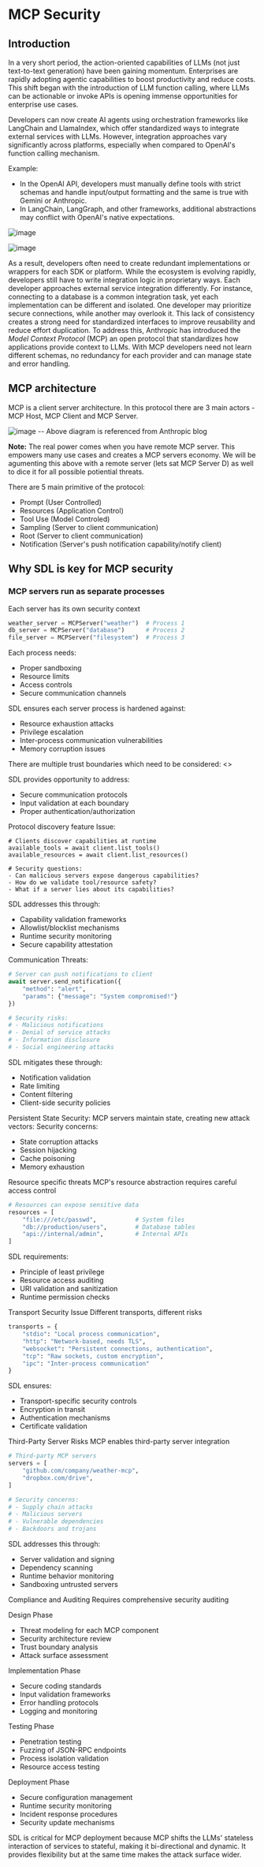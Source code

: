 # MCP Security

## Introduction

In a very short period, the action-oriented capabilities of LLMs (not just text-to-text generation) have been gaining momentum. Enterprises are rapidly adopting agentic capabilities to boost productivity and reduce costs. This shift began with the introduction of LLM function calling, where LLMs can be actionable or invoke APIs is opening immense opportunities for enterprise use cases.

Developers can now create AI agents using orchestration frameworks like LangChain and LlamaIndex, which offer standardized ways to integrate external services with LLMs. However, integration approaches vary significantly across platforms, especially when compared to OpenAI's function calling mechanism.

Example:
- In the OpenAI API, developers must manually define tools with strict schemas and handle input/output formatting and the same is true with Gemini or Anthropic.
- In LangChain, LangGraph, and other frameworks, additional abstractions may conflict with OpenAI's native expectations.

![image](https://github.com/user-attachments/assets/6934a66d-13b6-4732-8473-54ede55f39c2)

![image](https://github.com/user-attachments/assets/eef21ead-18a9-45ab-b006-561cae4ec8a1)

As a result, developers often need to create redundant implementations or wrappers for each SDK or platform. While the ecosystem is evolving rapidly, developers still have to write integration logic in proprietary ways. Each developer approaches external service integration differently.
For instance, connecting to a database is a common integration task, yet each implementation can be different and isolated. One developer may prioritize secure connections, while another may overlook it. This lack of consistency creates a strong need for standardized interfaces to improve reusability and reduce effort duplication.
To address this, Anthropic has introduced the _Model Context Protocol_ (MCP) an open protocol that standardizes how applications provide context to LLMs. With MCP developers need not learn different schemas, no redundancy for each provider and can manage state and error handling.

## MCP architecture
MCP is a client server architecture. In this protocol there are 3 main actors - MCP Host, MCP Client and MCP Server.

![image](https://github.com/user-attachments/assets/d3dd90e6-e364-404f-b184-1dbf8c9bab24)
-- Above diagram is referenced from Anthropic blog 

**Note:** The real power comes when you have remote MCP server. This empowers many use cases and creates a MCP servers economy. We will be agumenting this above with a remote server (lets sat MCP Server D)  as well to dice it for all possible potiential threats.

There are 5 main primitive of the protocol:
- Prompt (User Controlled)
- Resources (Application Control)
- Tool Use (Model Controled)
- Sampling (Server to client communication)
- Root (Server to client communication)
- Notification (Server's push notification capability/notify client)

## Why SDL is key for MCP security

### MCP servers run as separate processes
Each server has its own security context
```python
weather_server = MCPServer("weather")  # Process 1
db_server = MCPServer("database")      # Process 2
file_server = MCPServer("filesystem")  # Process 3
```

Each process needs:
- Proper sandboxing
- Resource limits
- Access controls
- Secure communication channels

SDL ensures each server process is hardened against:
- Resource exhaustion attacks
- Privilege escalation
- Inter-process communication vulnerabilities
- Memory corruption issues

There are multiple trust boundaries which need to be considered:
<<TO-DO>>

SDL provides opportunity to address:
- Secure communication protocols
- Input validation at each boundary
- Proper authentication/authorization

Protocol discovery feature Issue:
```
# Clients discover capabilities at runtime
available_tools = await client.list_tools()
available_resources = await client.list_resources()

# Security questions:
- Can malicious servers expose dangerous capabilities?
- How do we validate tool/resource safety?
- What if a server lies about its capabilities?
```

SDL addresses this through:
- Capability validation frameworks
- Allowlist/blocklist mechanisms
- Runtime security monitoring
- Secure capability attestation

Communication Threats:
```python
# Server can push notifications to client
await server.send_notification({
    "method": "alert",
    "params": {"message": "System compromised!"}
})

# Security risks:
# - Malicious notifications
# - Denial of service attacks
# - Information disclosure
# - Social engineering attacks
```

SDL mitigates these through:
- Notification validation
- Rate limiting
- Content filtering
- Client-side security policies

Persistent State Security:
MCP servers maintain state, creating new attack vectors:
Security concerns:
- State corruption attacks
- Session hijacking
- Cache poisoning
- Memory exhaustion

Resource specific threats 
MCP's resource abstraction requires careful access control

```python
# Resources can expose sensitive data
resources = [
    "file:///etc/passwd",           # System files
    "db://production/users",        # Database tables
    "api://internal/admin",         # Internal APIs
]
```

SDL requirements:
- Principle of least privilege
- Resource access auditing
- URI validation and sanitization
- Runtime permission checks

Transport Security Issue
Different transports, different risks
```python
transports = {
    "stdio": "Local process communication",
    "http": "Network-based, needs TLS",
    "websocket": "Persistent connections, authentication",
    "tcp": "Raw sockets, custom encryption",
    "ipc": "Inter-process communication"
}
```
SDL ensures:
- Transport-specific security controls
- Encryption in transit
- Authentication mechanisms
- Certificate validation

Third-Party Server Risks
MCP enables third-party server integration
```python
# Third-party MCP servers
servers = [
    "github.com/company/weather-mcp",
    "dropbox.com/drive",
]

# Security concerns:
# - Supply chain attacks
# - Malicious servers
# - Vulnerable dependencies
# - Backdoors and trojans
```

SDL addresses this through:
- Server validation and signing
- Dependency scanning
- Runtime behavior monitoring
- Sandboxing untrusted servers

Compliance and Auditing
Requires comprehensive security auditing

Design Phase
- Threat modeling for each MCP component
- Security architecture review
- Trust boundary analysis
- Attack surface assessment

Implementation Phase
- Secure coding standards
- Input validation frameworks
- Error handling protocols
- Logging and monitoring

Testing Phase
- Penetration testing
- Fuzzing of JSON-RPC endpoints
- Process isolation validation
- Resource access testing

Deployment Phase
- Secure configuration management
- Runtime security monitoring
- Incident response procedures
- Security update mechanisms

SDL is critical for MCP deployment because MCP shifts the LLMs' stateless interaction of services to stateful, making it bi-directional and dynamic. It provides flexibility but at the same time makes the attack surface wider.
